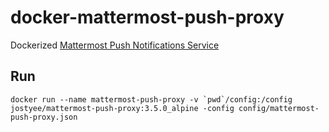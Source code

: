 # docker-mattermost-push-proxy
Dockerized [Mattermost Push Notifications Service](https://github.com/mattermost/mattermost-push-proxy)

## Run
    docker run --name mattermost-push-proxy -v `pwd`/config:/config jostyee/mattermost-push-proxy:3.5.0_alpine -config config/mattermost-push-proxy.json
